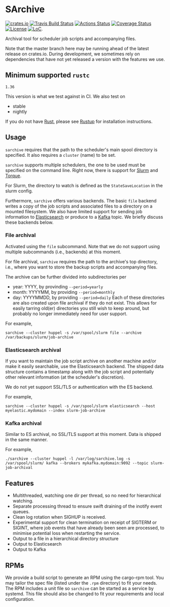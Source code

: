 SArchive
========

[![crates.io](https://img.shields.io/crates/v/sarchive.svg)](https://crates.io/crates/sarchive)
[![Travis Build Status](https://travis-ci.org/itkovian/sarchive.svg?branch=master)](https://travis-ci.org/itkovian/sarchive)
[![Actions Status](https://github.com/itkovian/sarchive/workflows/sarchive%20tests/badge.svg)](https://github.com/itkovian/sarchive/actions)
[![Coverage Status](https://coveralls.io/repos/github/itkovian/sarchive/badge.svg)](https://coveralls.io/github/itkovian/sarchive)
[![License](https://img.shields.io/github/license/itkovian/sarchive)](https://opensource.org/licenses/MIT)
[![LoC](https://tokei.rs/b1/github/itkovian/sarchive?category=code)](https://github.com/XAMPPRocky/tokei).


Archival tool for scheduler job scripts and accompanying files.

Note that the master branch here may be running ahead of the latest release
on crates.io. During development, we sometimes rely on dependencies
that have not yet released a version with the features we use.

## Minimum supported `rustc`

`1.36`

This version is what we test against in CI. We also test on
  - stable
  - nightly

If you do not have [Rust](https://rustlang.org), please see
[Rustup](https://rustup.rs) for installation instructions.

## Usage

`sarchive` requires that the path to the scheduler's main spool directory is
specified. It also requires a `cluster` (name) to be set.

`sarchive` supports multiple schedulers, the one to be used must be specified
on the command line. Right now, there is support for [Slurm](https://slurm.schedmd.com)
and [Torque](https://adaptivecomputing.com).

For Slurm, the directory to watch is defined as the `StateSaveLocation` in the slurm config.

Furthermore, `sarchive` offers various backends. The basic `file` backend
writes a copy of the job scripts and associated files to a directory on a 
mounted filesystem. We also have limited support for sending job information 
to [Elasticsearch](https://elastic.co) or produce to a
[Kafka](https://kafka.apache.org) topic. We briefly discuss these backends
below.

### File archival

Activated using the `file` subcommand. Note that we do not support using
multiple subcommands (i.e., backends) at this moment.

For file archival, `sarchive` requires the path to the archive's top
directory, i.e., where you want to store the backup scripts and accompanying
files.

The archive can be further divided into subdirectories per
  - year: YYYY, by provinding `--period=yearly`
  - month: YYYYMM, by providing `--period=monthly`
  - day: YYYYMMDD, by providing `--period=daily`
Each of these directories are also created upon file archival if they do 
not exist. This allows for easily tarring old(er) directories you still 
wish to keep around, but probably no longer immediately need for user support. 

For example, 

`sarchive --cluster huppel -s /var/spool/slurm file --archive /var/backups/slurm/job-archive`

### Elasticsearch archival

If you want to maintain the job script archive on another machine and/or make it easily searchable,
use the Elasticsearch backend. The shipped data structure contains a timestamp along with the job script
and potentially other relevant information (at the scheduler's discretion).

We do not yet support SSL/TLS or authentication with the ES backend.

For example, 

`sarchive --cluster huppel -s /var/spool/slurm elasticsearch --host myelastic.mydomain --index slurm-job-archive`

### Kafka archival

Similar to ES archival, no SSL/TLS support at this moment. Data is shipped in the same manner.

For example, 

`./sarchive --cluster huppel -l /var/log/sarchive.log -s /var/spool/slurm/ kafka --brokers mykafka.mydomain:9092 --topic slurm-job-archival`

## Features

- Multithreaded, watching one dir per thread, so no need for hierarchical watching.
- Separate processing thread to ensure swift draining of the inotify event queues.
- Clean log rotation when SIGHUP is received.
- Experimental support for clean termination on receipt of SIGTERM or SIGINT, where
  job events that have already been seen are processed, to minimise potential loss
  when restarting the service.
- Output to a file in  a hierarchical directory structure
- Output to Elasticsearch
- Output to Kafka

## RPMs

We provide a build script to generate an RPM using the cargo-rpm tool. You may tailor the spec
file (listed under the `.rpm` directory) to fit your needs. The RPM includes a unit file so
`sarchive` can be started as a service by systemd. This file should also be changed to fit your
requirements and local configuration.

